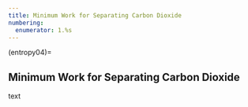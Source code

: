 ```yaml
---
title: Minimum Work for Separating Carbon Dioxide
numbering:
  enumerator: 1.%s
---
```


(entropy04)=
## Minimum Work for Separating Carbon Dioxide


text